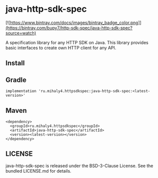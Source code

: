 java-http-sdk-spec
=============

[![https://www.bintray.com/docs/images/bintray_badge_color.png]](https://bintray.com/bupy7/http-sdk-spec/java-http-sdk-spec?source=watch)

A specification library for any HTTP SDK on Java. This library provides basic interfaces to create own HTTP client for any API.

Install
-------

## Gradle

```
implementation 'ru.mihaly4.httpsdkspec:java-http-sdk-spec:<latest-version>'
```

## Maven

```
<dependency>
  <groupId>ru.mihaly4.httpsdkspec</groupId>
  <artifactId>java-http-sdk-spec</artifactId>
  <version><latest-version></version>
</dependency>
```

LICENSE
-------

java-http-sdk-spec is released under the BSD-3-Clause License. See the bundled LICENSE.md for details.
